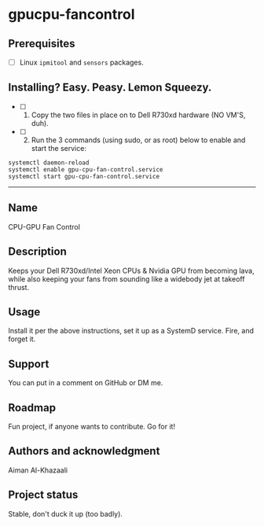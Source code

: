 # gpucpu-fancontrol


## Prerequisites

- [ ] Linux `ipmitool` and `sensors` packages.

## Installing? Easy. Peasy. Lemon Squeezy.

- [ ] 1. Copy the two files in place on to Dell R730xd hardware (NO VM'S, duh).
- [ ] 2. Run the 3 commands (using sudo, or as root) below to enable and start the service:

```
systemctl daemon-reload
systemctl enable gpu-cpu-fan-control.service
systemctl start gpu-cpu-fan-control.service
```
***

## Name
CPU-GPU Fan Control

## Description
Keeps your Dell R730xd/Intel Xeon CPUs & Nvidia GPU from becoming lava, while also keeping your fans from sounding like a widebody jet at takeoff thrust.

## Usage
Install it per the above instructions, set it up as a SystemD service. Fire, and forget it.

## Support
You can put in a comment on GitHub or DM me.

## Roadmap
Fun project, if anyone wants to contribute. Go for it!

## Authors and acknowledgment
Aiman Al-Khazaali

## Project status
Stable, don't duck it up (too badly).
